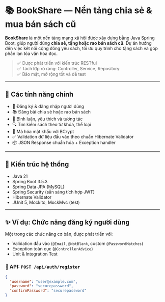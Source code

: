 # 📚 BookShare — Nền tảng chia sẻ & mua bán sách cũ

**BookShare** là một nền tảng mạng xã hội được xây dựng bằng Java Spring Boot, giúp người dùng **chia sẻ, tặng hoặc rao bán sách cũ**. Dự án hướng đến việc kết nối cộng đồng yêu sách, tối ưu quy trình cho tặng sách và góp phần lan tỏa văn hóa đọc.

> ✅ Được phát triển với kiến trúc RESTful  
> ✅ Tách lớp rõ ràng: Controller, Service, Repository  
> ✅ Bảo mật, mở rộng tốt và dễ test

---

## 🚀 Các tính năng chính

- 📝 Đăng ký & đăng nhập người dùng
- 📚 Đăng bài chia sẻ hoặc rao bán sách
- 💬 Bình luận, yêu thích và tương tác
- 🔍 Tìm kiếm sách theo từ khóa, thể loại
- 🔐 Mã hóa mật khẩu với BCrypt
- ✅ Validation dữ liệu đầu vào theo chuẩn Hibernate Validator
- 📦 JSON Response chuẩn hóa + Exception handler

---

## 🧱 Kiến trúc hệ thống

- Java 21
- Spring Boot 3.5.3
- Spring Data JPA (MySQL)
- Spring Security (sẵn sàng tích hợp JWT)
- Hibernate Validator
- JUnit 5, Mockito, MockMvc (test)

---

## ✨ Ví dụ: Chức năng đăng ký người dùng

Một trong các chức năng cơ bản, được phát triển với:
- Validation đầu vào (`@Email`, `@NotBlank`, custom `@PasswordMatches`)
- Exception toàn cục (`@ControllerAdvice`)
- Unit & Integration Test

### 🔐 API: `POST /api/auth/register`

```json
{
  "username": "user@example.com",
  "password": "securepassword",
  "confirmPassword": "securepassword"
}
